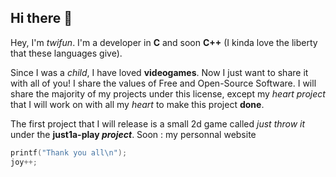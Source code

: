 ## Hi there 👋

Hey, I'm *twifun*.
I'm a developer in **C** and soon **C++** (I kinda love the liberty that these languages give).

Since I was a *child*, I have loved **videogames**. Now I just want to share it with all of you!
I share the values of Free and Open-Source Software. I will share the majority of my projects under this license,
except my *heart project* that I will work on with all my *heart* to make this project **done**.

The first project that I will release is a small 2d game called *just throw it* under the **just1a-play *project***.
Soon : my personnal website
```c
printf("Thank you all\n");
joy++;
```
<!--
**twifun/twifun** is a ✨ _special_ ✨ repository because its `README.md` (this file) appears on your GitHub profile.

Here are some ideas to get you started:

- 🔭 I’m currently working on ...
- 🌱 I’m currently learning ...
- 👯 I’m looking to collaborate on ...
- 🤔 I’m looking for help with ...
- 💬 Ask me about ...
- 📫 How to reach me: ...
- 😄 Pronouns: ...
- ⚡ Fun fact: ...
-->
